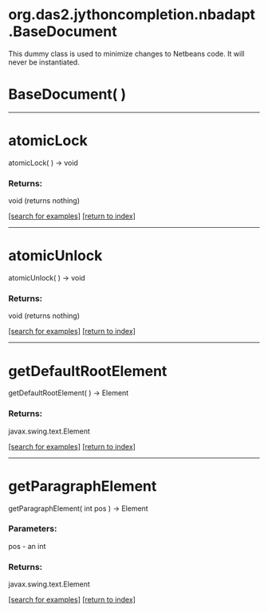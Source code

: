 # org.das2.jythoncompletion.nbadapt.BaseDocument

This dummy class is used to minimize changes to Netbeans code.  It will never
 be instantiated.

# BaseDocument( )


***
<a name="atomicLock"></a>
# atomicLock
atomicLock(  ) &rarr; void



### Returns:
void (returns nothing)


<a href="https://github.com/autoplot/dev/search?q=atomicLock&unscoped_q=atomicLock">[search for examples]</a>
<a href="https://github.com/autoplot/documentation/blob/master/javadoc/index-all.md">[return to index]</a>

***
<a name="atomicUnlock"></a>
# atomicUnlock
atomicUnlock(  ) &rarr; void



### Returns:
void (returns nothing)


<a href="https://github.com/autoplot/dev/search?q=atomicUnlock&unscoped_q=atomicUnlock">[search for examples]</a>
<a href="https://github.com/autoplot/documentation/blob/master/javadoc/index-all.md">[return to index]</a>

***
<a name="getDefaultRootElement"></a>
# getDefaultRootElement
getDefaultRootElement(  ) &rarr; Element



### Returns:
javax.swing.text.Element


<a href="https://github.com/autoplot/dev/search?q=getDefaultRootElement&unscoped_q=getDefaultRootElement">[search for examples]</a>
<a href="https://github.com/autoplot/documentation/blob/master/javadoc/index-all.md">[return to index]</a>

***
<a name="getParagraphElement"></a>
# getParagraphElement
getParagraphElement( int pos ) &rarr; Element



### Parameters:
pos - an int

### Returns:
javax.swing.text.Element


<a href="https://github.com/autoplot/dev/search?q=getParagraphElement&unscoped_q=getParagraphElement">[search for examples]</a>
<a href="https://github.com/autoplot/documentation/blob/master/javadoc/index-all.md">[return to index]</a>

